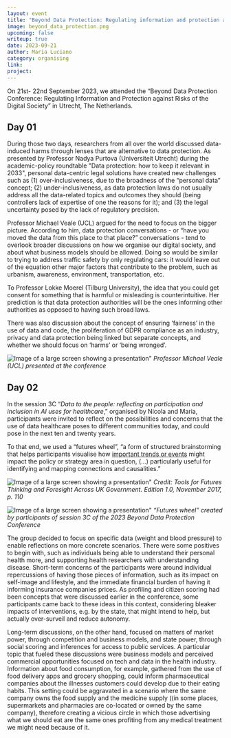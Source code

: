 ```yaml
---
layout: event
title: "Beyond Data Protection: Regulating information and protection against risks of the digital society"
image: beyond_data_protection.png
upcoming: false
writeup: true
date: 2023-09-21
author: Maria Luciano
category: organising
link: 
project: 
---
```


On 21st- 22nd September 2023, we attended the “Beyond Data Protection Conference: Regulating Information and Protection against Risks of the Digital Society” in Utrecht, The Netherlands.

<!--more-->

## Day 01
During those two days, researchers from all over the world discussed data-induced harms through lenses that are alternative to data protection. As presented by Professor Nadya Purtova (Universiteit Utrecht) during the academic-policy roundtable "Data protection: how to keep it relevant in 2033", personal data-centric legal solutions have created new challenges such as (1) over-inclusiveness, due to the broadness of the “personal data” concept; (2) under-inclusiveness, as data protection laws do not usually address all the data-related topics and outcomes they should (being controllers lack of expertise of one the reasons for it); and (3) the legal uncertainty posed by the lack of regulatory precision. 

Professor Michael Veale (UCL) argued for the need to focus on the bigger picture. According to him, data protection conversations - or “have you moved the data from this place to that place?” conversations - tend to overlook broader discussions on how we organise our digital society, and about what business models should be allowed. Doing so would be similar to trying to address traffic safety by only regulating cars: it would leave out of the equation other major factors that contribute to the problem, such as urbanism, awareness, environment, transportation, etc. 

To Professor Lokke Moerel (Tilburg University), the idea that you could get consent for something that is harmful or misleading is counterintuitive. Her prediction is that data protection authorities will be the ones informing other authorities as opposed to having such broad laws.

There was also discussion about the concept of ensuring ‘fairness’ in the use of data and code, the proliferation of GDPR compliance as an industry, privacy and data protection being linked but separate concepts, and whether we should focus on ‘harms’ or ‘being wronged’.

![Image of a large screen showing a presentation"]({{site.baseurl}}/assets/events/michael_veale.png)
_Professor Michael Veale (UCL) presented at the conference_

## Day 02
In the session 3C “_Data to the people: reflecting on participation and inclusion in AI uses for healthcare_,” organised by Nicola and Maria, participants were invited to reflect on the possibilities and concerns that the use of data healthcare poses to different communities today, and could pose in the next ten and twenty years.

To that end, we used a “futures wheel”, “a form of structured brainstorming that helps participants visualise how [important trends or events](https://assets.publishing.service.gov.uk/media/5a821fdee5274a2e8ab579ef/futures-toolkit-edition-1.pdf) might impact the policy or strategy area in question, (...) particularly useful for identifying and mapping connections and causalities.”


![Image of a large screen showing a presentation"]({{site.baseurl}}/assets/events/tools_for-future_thinking.png)
_Credit: Tools for Futures Thinking and Foresight Across UK Government. Edition 1.0, November 2017, p. 110_

![Image of a large screen showing a presentation"]({{site.baseurl}}/assets/events/futures_wheel.png)
_“Futures wheel” created by participants of session 3C of the 2023 Beyond Data Protection Conference_

The group decided to focus on specific data (weight and blood pressure) to enable reflections on more concrete scenarios. There were some positives to begin with, such as individuals being able to understand their personal health more, and supporting health researchers with understanding disease. Short-term concerns of the participants were around individual repercussions of having those pieces of information, such as its impact on self-image and lifestyle, and the immediate financial burden of having it informing insurance companies prices. As profiling and citizen scoring had been concepts that were discussed earlier in the conference, some participants came back to these ideas in this context, considering bleaker impacts of interventions, e.g. by the state, that might intend to help, but actually over-surveil and reduce autonomy.

Long-term discussions, on the other hand, focused on matters of market power, through competition and business models, and state power, through social scoring and inferences for access to public services. A particular topic that fueled these discussions were business models and perceived commercial opportunities focused on tech and data in the health industry. Information about food consumption, for example, gathered from the use of food delivery apps and grocery shopping, could inform pharmaceutical companies about the illnesses customers could develop due to their eating habits. This setting could be aggravated in a scenario where the same company owns the food supply and the medicine supply ((in some places, supermarkets and pharmacies are co-located or owned by the same company), therefore creating a vicious circle in which those advertising what we should eat are the same ones profiting from any medical treatment we might need because of it.
